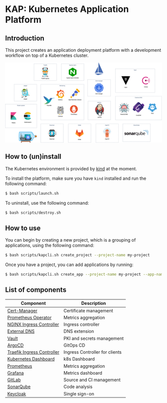 # KAP: Kubernetes Application Platform

## Introduction
This project creates an application deployment platform with a development workflow on top of a Kubernetes cluster.

![overview](img/overview.png "Overview")

## How to (un)install
The Kubernetes environment is provided by [kind](https://kind.sigs.k8s.io/) at the moment.

To install the platform, make sure you have `kind` installed and run the following command:

```bash
$ bash scripts/launch.sh
```

To uninstall, use the following command:

```bash
$ bash scripts/destroy.sh
```

## How to use
You can begin by creating a new project, which is a grouping of applications, using the following command:

```bash
$ bash scripts/kapcli.sh create_project --project-name my-project
```

Once you have a project, you can add applications by running:

```bash
$ bash scripts/kapcli.sh create_app --project-name my-project --app-name my-app --type golang
```

## List of components

|   Component   |     Description    |
| ------------- | ------------------ |
| [Cert-Manager](https://cert-manager.io/) |   Certificate management   |
| [Prometheus Operator](https://prometheus-operator.dev/) | Metrics aggregation |
| [NGINX Ingress Controller](https://kubernetes.github.io/ingress-nginx/) | Ingress controller |
| [External DNS](https://github.com/kubernetes-sigs/external-dns) | DNS extension |
| [Vault](https://www.vaultproject.io/) | PKI and secrets management |
| [ArgoCD](https://argo-cd.readthedocs.io/en/stable/) | GitOps CD |
| [Traefik Ingress Controller](https://traefik.io/traefik/) | Ingress Controller for clients |
| [Kubernetes Dashboard](https://github.com/kubernetes/dashboard) | k8s Dashboard |
| [Prometheus](https://prometheus.io/) | Metrics aggregation |
| [Grafana](https://grafana.com/) | Metrics dashboard |
| [GitLab](https://about.gitlab.com/) | Source and CI management |
| [SonarQube](https://www.sonarsource.com/products/sonarqube/) | Code analysis |
| [Keycloak](https://www.keycloak.org/) | Single sign-on |

